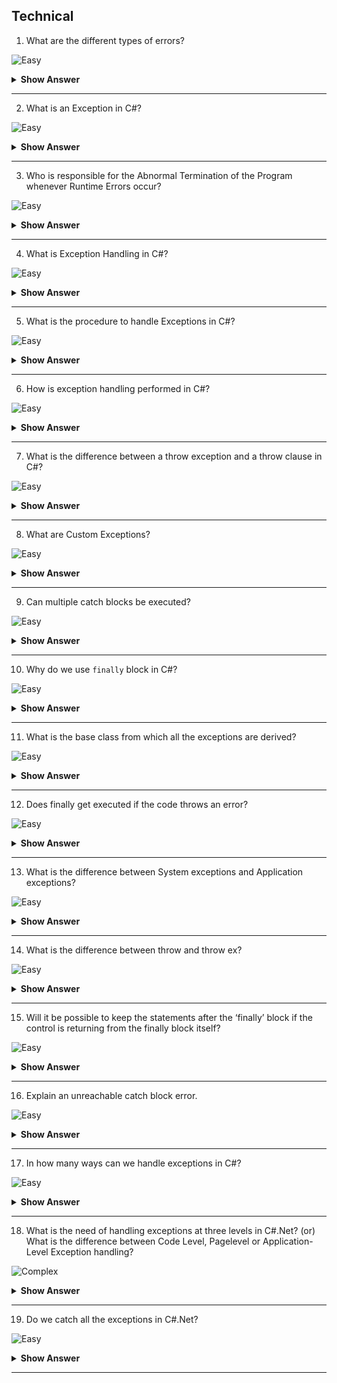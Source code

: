 ## Technical

1. What are the different types of errors?

![Easy](https://github.com/revaturelabs/interviewquestions/blob/dev/InterviewSpecificQuestions/ComplexityTags/simple%20(2).svg)

<details> <summary> <b> Show Answer </b> </summary>

<blockquote> 

When we write and execute our code in the .NET framework then there is a possibility of two types of error occurrences. They are as follows:

- Compilation Errors
- Runtime Errors

</blockquote> 

</details>

---

2. What is an Exception in C#?

![Easy](https://github.com/revaturelabs/interviewquestions/blob/dev/InterviewSpecificQuestions/ComplexityTags/simple%20(2).svg)

<details> <summary> <b> Show Answer </b> </summary>

<blockquote> 

An Exception is a class in C# which is responsible for the abnormal termination of the program when runtime errors occur while running the program.  So, these errors (runtime) are very dangerous because whenever the runtime errors occur in the programs, the program gets terminated abnormally on the same line where the error gets occurred without executing the next line of code.

**Note**: Most people are saying Runtime Errors are Exceptions which is not true. Exceptions are classes that are responsible for the abnormal termination of the program when runtime errors occur.

</blockquote>

</details>

---

3. Who is responsible for the Abnormal Termination of the Program whenever Runtime Errors occur?

![Easy](https://github.com/revaturelabs/interviewquestions/blob/dev/InterviewSpecificQuestions/ComplexityTags/simple%20(2).svg)

<details> <summary> <b> Show Answer </b> </summary>

<blockquote> 

Objects of Exception classes are responsible for the abnormal termination of the program whenever runtime errors occur. These exception classes are predefined under BCL (Base Class Libraries) where a separate class is provided for every different type of exception like,

- IndexOutOfRangeException
- FormatException
- NullReferenceException 

**Note**: Exception class is the superclass of all Exception classes in C#.

</blockquote>

</details>

---

4. What is Exception Handling in C#?

![Easy](https://github.com/revaturelabs/interviewquestions/blob/dev/InterviewSpecificQuestions/ComplexityTags/simple%20(2).svg)

<details> <summary> <b> Show Answer </b> </summary>

<blockquote> 

The process of catching the exception for converting the CLR-given exception message to an end-user understandable message and for stopping the abnormal termination of the program whenever runtime errors are occurring is called Exception Handling in C#. Once we handle an exception under a program, we will get the following advantages: -

- We can stop the Abnormal Termination
- We can perform any corrective action that may resolve the problem.
- Displaying a user-friendly error message, so that the user can resolve the problem provided if it is under his control.

</blockquote>

</details>

---

5. What is the procedure to handle Exceptions in C#?

![Easy](https://github.com/revaturelabs/interviewquestions/blob/dev/InterviewSpecificQuestions/ComplexityTags/simple%20(2).svg)

<details> <summary> <b> Show Answer </b> </summary>

<blockquote> 

The Exception Handling in C# is a 4 steps procedure:

- Preparing the exception object that is appropriate to the current logical mistake.
- Throwing that exception to the appropriate exception handler.
- Catching that exception.
- Taking necessary actions against that exception.

</blockquote>

</details>

---

6.  How is exception handling performed in C#?

![Easy](https://github.com/revaturelabs/interviewquestions/blob/dev/InterviewSpecificQuestions/ComplexityTags/simple%20(2).svg)

<details> <summary> <b> Show Answer </b> </summary>

<blockquote> 

In C#, exception handling helps detect errors in code at runtime. The process is implemented using four different keywords:

`<Try>` identifies blocks of code where exceptions are activated
`<Catch>` catches the exceptions that have been identified by <Try>
`<Finally>` executes a given set of statements depending on whether an exception is thrown out or not
`<Throw>` removes the exception

</blockquote>

</details>

---

7. What is the difference between a throw exception and a throw clause in C#?

![Easy](https://github.com/revaturelabs/interviewquestions/blob/dev/InterviewSpecificQuestions/ComplexityTags/simple%20(2).svg)

<details> <summary> <b> Show Answer </b> </summary>

<blockquote> 

`Throw ex will change the stack trace, whereas throw will preserve the whole stack trace. 

See here in the code we have used throw. DivideByZero method is dividing 0 by 0 and it will throw an error. Now we will catch this error in the catch block and then throw to the Main method where it will goes inside the catch block and then exception stack trace will be printed. It will tell the error is at line 18 and that is right.
So this is good because throw will preserve the whole stack trace.

```C#
static void Main(srtring[] args)
{
    try
    {
        DivideZerobyZero();
    }
    catch(Exception ex)
    {
        Console.WriteLine(ex.StackTrace);
        Console.ReadLine();
    }
}
public static void DivideZerobyZero()
{
    try
    {
        int i=0,j=0;
        int k=i/j;
    }
    catch(Exception ex)
    {
        throw;
    }
}
```
Now let’s see throw ex example.

See here in code we have just replaced throw with throw ex and rest of the code is same. Now when we run it, it will print this error in console.It will show that the error occurred at line 22 which is not correct, therefore we say that throw ex will change the stack trace and will be difficult for developer to locate the right position of error inside the method.

```C#

static void Main(String[] args)
{
    try
    {
        DivideZerobyZero();
    }
    catch(Exception ex)
    {
        Console.WriteLine(ex.StackTrace);
        Console.ReadLine();
    }
}
public static void DivideZerobyZero()
{
    try
    {
        int i=0,j=0;
        int k=i/j;
    }
    catch(Exception ex)
    {
        throw ex;
    }
}
```

Its a best practice to use throw as it PRESERVE the whole stack trace.

</blockquote>

</details>

---

8. What are Custom Exceptions?

![Easy](https://github.com/revaturelabs/interviewquestions/blob/dev/InterviewSpecificQuestions/ComplexityTags/simple%20(2).svg)

<details> <summary> <b> Show Answer </b> </summary>

<blockquote> 

Sometimes there are some errors that need to be handled as per user requirements. Custom exceptions are used for them and are used as defined exceptions.

**Example**

```C#

using System;
class InvalidAgeException : Exception {
    public InvalidAgeException() : base() {}
    public InvalidAgeException(string msg) : base(msg) {}
}
class Person {
    private int age;
    public int Age
    {
        set {
            if ( value &gt;= 19 &amp;&amp; value &lt;= 60 )
                age = value;
            else{
                InvalidAgeException expObj = new InvalidAgeException("The Age input has to be with 19 to 60");
                throw expObj;
                }
            }
        get {
            return age;
            }
    }
}
class Test {
    public static void Main(string []args) {
        Person personObj = new Person();
        Console.Write("Enter the age : ");
        try {
            string ageInput = Console.ReadLine();
            /* convert the string value into int value
            with the help of int.parse() method */
            personObj.Age = int.Parse( ageInput );
            Console.WriteLine("Valid age input");
            }
        catch(InvalidAgeException expObj){
            Console.WriteLine( expObj.Message );
            }
    }
}

```

</blockquote>

</details>

---

9. Can multiple catch blocks be executed?

![Easy](https://github.com/revaturelabs/interviewquestions/blob/dev/InterviewSpecificQuestions/ComplexityTags/simple%20(2).svg)

<details> <summary> <b> Show Answer </b> </summary>

<blockquote> 

No, Multiple catch blocks can't be executed. Once the proper catch code is executed, the control is transferred to the finally block and then the code that follows the finally block gets executed.

</blockquote>

</details>

---

10. Why do we use `finally` block in C#?

![Easy](https://github.com/revaturelabs/interviewquestions/blob/dev/InterviewSpecificQuestions/ComplexityTags/simple%20(2).svg)

<details> <summary> <b> Show Answer </b> </summary>

<blockquote> 

`Finally` block will be executed irrespective of exception. So, while executing the code in the try block when an exception occurs, control is returned to the catch block and at last, finally block will be executed. So, closing the connection to the database / releasing the file handlers can be kept in the finally block.

</blockquote>

</details>

---

11. What is the base class from which all the exceptions are derived?

![Easy](https://github.com/revaturelabs/interviewquestions/blob/dev/InterviewSpecificQuestions/ComplexityTags/simple%20(2).svg)

<details> <summary> <b> Show Answer </b> </summary>

<blockquote> 

`System.Exception`

</blockquote>

</details>

---
 

12. Does finally get executed if the code throws an error?

![Easy](https://github.com/revaturelabs/interviewquestions/blob/dev/InterviewSpecificQuestions/ComplexityTags/simple%20(2).svg)

<details> <summary> <b> Show Answer </b> </summary>

<blockquote> 

Yes, Finally block will get executed always.
 
</blockquote>

</details>

---

13. What is the difference between System exceptions and Application exceptions?

![Easy](https://github.com/revaturelabs/interviewquestions/blob/dev/InterviewSpecificQuestions/ComplexityTags/simple%20(2).svg)

<details> <summary> <b> Show Answer </b> </summary>

<blockquote> 

- System exceptions are derived directly from a base class `System.SystemException`. A System-level Exception is normally thrown when a nonrecoverable error has occurred.
- Application exceptions can be user-defined exceptions thrown by the applications. If you are designing an application that needs to create its own exceptions class, you are advised to derive custom exceptions from the `System.ApplicationException` class. It is typically thrown when a recoverable error has occurred.
 
</blockquote>

</details>

---

14. What is the difference between throw and throw ex?

![Easy](https://github.com/revaturelabs/interviewquestions/blob/dev/InterviewSpecificQuestions/ComplexityTags/simple%20(2).svg)

<details> <summary> <b> Show Answer </b> </summary>

<blockquote> 

throw statement preserves the original error stack information but in throw ex, stack error of exception will be replaced with a stack trace starting with rethrow point.

</blockquote>

</details>

---

15. Will it be possible to keep the statements after the ‘finally’ block if the control is returning from the finally block itself?

![Easy](https://github.com/revaturelabs/interviewquestions/blob/dev/InterviewSpecificQuestions/ComplexityTags/simple%20(2).svg)

<details> <summary> <b> Show Answer </b> </summary>

<blockquote> 

This will result in an unreachable catch block error. This is because the control will be returning from the `finally` block itself. The compiler will fail to execute the code after the line with the exception. That is why the execution will show an unreachable code error. 

</blockquote>

</details>

---

16. Explain an unreachable catch block error.

![Easy](https://github.com/revaturelabs/interviewquestions/blob/dev/InterviewSpecificQuestions/ComplexityTags/simple%20(2).svg)

<details> <summary> <b> Show Answer </b> </summary>

<blockquote> 

In the case of multiple catch blocks, the order in which catch blocks are placed is from the most specific to the most general ones. That is, the subclasses of an exception should come first, and then the super classes will follow. In case the super classes are kept first, followed by the sub classes after it, the compiler will show an unreachable catch block error.

</blockquote>

</details>

---

17. In how many ways can we handle exceptions in C#?

![Easy](https://github.com/revaturelabs/interviewquestions/blob/dev/InterviewSpecificQuestions/ComplexityTags/simple%20(2).svg)

<details> <summary> <b> Show Answer </b> </summary>

<blockquote> 

Three ways we are handling the exceptions 

- Application Level
- Page Level
- Code Level

In addition to the above IIS custom handlers.

</blockquote>

</details>

---

18. What is the need of handling exceptions at three levels in C#.Net?
(or)
What is the difference between Code Level, Pagelevel or Application-Level Exception handling?

![Complex](https://github.com/revaturelabs/interviewquestions/blob/dev/InterviewSpecificQuestions/ComplexityTags/Complex%20(2).svg)

<details> <summary> <b> Show Answer </b> </summary>

<blockquote>

**Code Level**: Using try, catch and finally blocks to handle the exceptions 

```C#

try
{
    //block of code
}
catch (Exception e)
{
    
}
finally
{
  
}
```

**Page Level**:

- Here also we have try, catch and finally blocks but these blocks are optional.
- We need to add the below event in the page.

```C#

void Application_Error(object sender, EventArgs e)
{
    Exception exc = Server.GetLastError();
    _________________
    _________________
}
```

- If the exception not handling at the code level, it will come to the above page level

**Application Level**:

- Here also we have try, catch and finally blocks  

- This kind of Exception will be handled in two ways

  - Using WebConfig file.
  - Using Global.asax file.

- **Using WebConfig file**:

```C#

<system.web>
    <customErrors mode="On" defaultRedirect="Page URL">
      <error statusCode="500" redirect="Page URL"/>
    </customErrors>
  </system.web>
```

- **Using Global.asax file**:

- Needs to place the below handler in  `Global.asax` file

```C#

void Application_Error(object sender, EventArgs e)
{
    Exception exc = Server.GetLastError();
    _________________
    _________________
}
```

- If an exception is not handled at the code level and page level, then it will come to the application level.

</blockquote>

</details>

---

19. Do we catch all the exceptions in C#.Net?

![Easy](https://github.com/revaturelabs/interviewquestions/blob/dev/InterviewSpecificQuestions/ComplexityTags/simple%20(2).svg)

<details> <summary> <b> Show Answer </b> </summary>

<blockquote> 

Some uncatchable exceptions exist in C#.Net.

**Examples** : OutOfMemoryException and StackOverflowException etc..

</blockquote>

</details>

---
